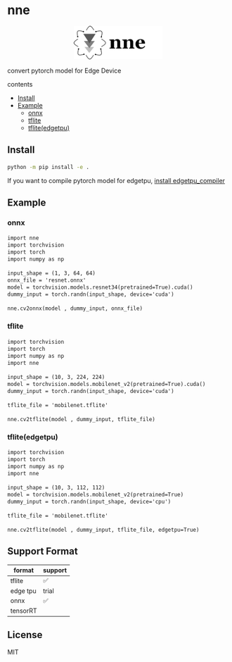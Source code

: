 # nne

<p align="center"><img width="40%" src="docs/logo.png" /></p>

convert pytorch model for Edge Device

contents

- [Install](#install)
- [Example](#Example)
  - [onnx](#onnx)
  - [tflite](#tflite)
  - [tflite(edgetpu)](#tflite-edgetpu)

## Install

```bash
python -m pip install -e . 
```

If you want to compile pytorch model for edgetpu, [install edgetpu_compiler](https://coral.ai/docs/edgetpu/compiler/)

## Example

### onnx

```python3
import nne
import torchvision
import torch
import numpy as np

input_shape = (1, 3, 64, 64)
onnx_file = 'resnet.onnx'
model = torchvision.models.resnet34(pretrained=True).cuda()
dummy_input = torch.randn(input_shape, device='cuda')

nne.cv2onnx(model , dummy_input, onnx_file)
```

### tflite

```python3
import torchvision
import torch
import numpy as np
import nne

input_shape = (10, 3, 224, 224)
model = torchvision.models.mobilenet_v2(pretrained=True).cuda()
dummy_input = torch.randn(input_shape, device='cuda')

tflite_file = 'mobilenet.tflite'

nne.cv2tflite(model , dummy_input, tflite_file)
```

### tflite(edgetpu)

```python3
import torchvision
import torch
import numpy as np
import nne

input_shape = (10, 3, 112, 112)
model = torchvision.models.mobilenet_v2(pretrained=True)
dummy_input = torch.randn(input_shape, device='cpu')

tflite_file = 'mobilenet.tflite'

nne.cv2tflite(model , dummy_input, tflite_file, edgetpu=True)
```

## Support Format

|format  | support  |
|---|---|
| tflite  | :white_check_mark: |
| edge tpu  | trial  |
| onnx| :white_check_mark: |
| tensorRT||

## License
MIT

